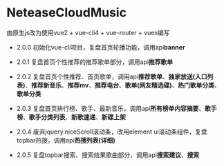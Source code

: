 ﻿# NeteaseCloudMusic
由原生js改为使用vue2 + vue-cli4 + vue-router + vuex编写

- 2.0.0 初始化vue-cli项目，复盘首页轮播功能，调用api**banner**

- 2.0.1 复盘首页个性推荐的推荐歌单部分，调用api**推荐歌单**

- 2.0.2 复盘首页个性推荐、首页歌单，调用api**推荐歌单**、**独家放送(入口列表)**、**推荐新音乐**、**推荐mv**、**推荐电台**、**歌单(网友精选碟)**、**热门歌单分类**、**歌单分类**

- 2.0.3 复盘首页排行榜、歌手、最新音乐，调用api**所有榜单内容摘要**、**歌手榜**、**歌手分类列表**、**新歌速递**、**新碟上架**

- 2.0.4 废弃jquery.niceScroll滚动条，改用element ui滚动条组件，复盘topbar热搜，调用api**热搜列表(详细)**

- 2.0.5 复盘topbar搜索、搜索结果歌曲部分，调用api**搜索建议**、**搜索**